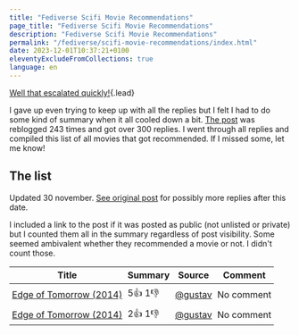 ```yaml
---
title: "Fediverse Scifi Movie Recommendations"
page_title: "Fediverse Scifi Movie Recommendations"
description: "Fediverse Scifi Movie Recommendations"
permalink: "/fediverse/scifi-movie-recommendations/index.html"
date: 2023-12-01T10:37:21+0100
eleventyExcludeFromCollections: true
language: en
---
```


<style>
td, th {
  padding: 0.3em;
}

td:nth-child(1) {
  width: 1px;
  white-space: nowrap;
}

td:nth-child(2) {
  width: 1px;
  white-space: nowrap;
}


td:nth-child(3) {
  max-width: 100px;
}

tbody tr:nth-child(odd) {
  background: var(--color__background__alt);
}

tbody tr:hover {
  background: var(--color__background__widget);
}
</style>

[Well that escalated quickly!](https://duckduckgo.com/?q=Well+that+escalated+quickly+meme&t=ffab&iar=images&iax=images&ia=images){.lead}

I gave up even trying to keep up with all the replies but I felt I had to do some kind of summary when it all cooled down a bit. [The post](https://jkpg.rocks/@gustav/111488570537867130) was reblogged 243 times and got over 300 replies. I went through all replies and compiled this list of all movies that got recommended. If I missed some, let me know!

## The list

<p>Updated <date datetime="2023-11-30T18:37:44+0100" title="2023-11-30 18:37">30 november</date>. <a href="https://jkpg.rocks/@gustav/111488570537867130">See original post</a> for possibly more replies after this date.</p>

I included a link to the post if it was posted as public (not unlisted or private) but I counted them all in the summary regardless of post visibility. Some seemed ambivalent whether they recommended a movie or not. I didn't count those.

| Title | Summary | Source | Comment |
|-------|---------|--------|---------|
| [Edge of Tomorrow (2014)] | 5👍 1👎 | [@gustav](https://jkpg.rocks/@gustav/111488570537867130) | No comment |
| [Edge of Tomorrow (2014)] | 2👍 1👎 | [@gustav](https://jkpg.rocks/@gustav/111488570537867130) | No comment |

[Edge of Tomorrow (2014)]: https://www.themoviedb.org/movie/137113-edge-of-tomorrow
